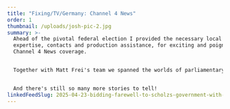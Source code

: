 ```yaml
---
title: "Fixing/TV/Germany: Channel 4 News"
order: 1
thumbnail: /uploads/josh-pic-2.jpg
summary: >-
  Ahead of the pivotal federal election I provided the necessary local
  expertise, contacts and production assistance, for exciting and poignant
  Channel 4 News coverage.


  Together with Matt Frei's team we spanned the worlds of parliamentary politics, societal tension and deep questions about Germany's present and future.


  And there's still so many more stories to tell!
linkedFeedSlug: 2025-04-23-bidding-farewell-to-scholzs-government-with-channel-4-news
---
```

